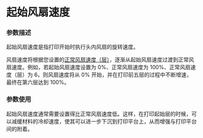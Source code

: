 起始风扇速度
====
### **参数描述**
起始风扇速度是指打印开始时执行头内风扇的旋转速度。

风扇速度将根据您设置的[正常风扇速度（层）](cool_fan_full_layer.md)，逐渐从起始风扇速度过渡到正常风扇速度。例如，若起始风扇速度设置为 0%、正常风扇速度为 100%、正常风扇速度（层）为 6，则风扇速度将从 0% 开始，并在打印前五层的过程中不断增速，最终在第六层达到 100%。

### **参数使用**
起始风扇速度通常需要设置得比正常风扇速度低。这样，在打印起始层的时候，可以减缓材料的冷却速度，使其可以进一步下沉到打印平台上，从而增强与打印平台间的附着。